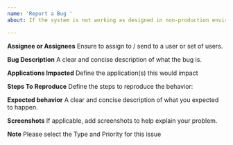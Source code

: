 ```yaml
---
name: 'Report a Bug '
about: If the system is not working as designed in non-production environments

---
```


**Assignee or Assignees**
Ensure to assign to / send to a user or set of users.

**Bug Description**
A clear and concise description of what the bug is.

**Applications Impacted**
Define the application(s) this would impact

**Steps To Reproduce**
Define the steps to reproduce the behavior:

**Expected behavior**
A clear and concise description of what you expected to happen.

**Screenshots**
If applicable, add screenshots to help explain your problem.

**Note**
Please select the Type and Priority for this issue
